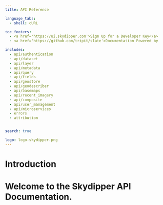 ```yaml
---
title: API Reference

language_tabs:
  - shell: cURL

toc_footers:
  - <a href='https://ui.skydipper.com'>Sign Up for a Developer Key</a>
  - <a href='https://github.com/tripit/slate'>Documentation Powered by Slate</a>

includes:
  - api/authentication
  - api/dataset
  - api/layer
  - api/metadata
  - api/query
  - api/fields
  - api/geostore
  - api/geodescriber
  - api/basemaps
  - api/recent_imagery
  - api/composite
  - api/user_management
  - api/microservices
  - errors
  - attribution


search: true

logo: logo-skydipper.png
---
```


# Introduction

Welcome to the Skydipper API Documentation.
=======
